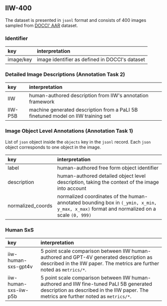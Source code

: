## IIW-400

The dataset is presented in `jsonl` format and consists of 400 images sampled from [DOCCI' AAR](https://github.com/google/docci) dataset.


### Identifier
| key       | interpretation | 
| :-------- | :------ |
| image/key   |   image identifier as defined in DOCCI's dataset  |


### Detailed Image Descriptions (Annotation Task 2)

| key       | interpretation | 
| :-------- | :------ |
| IIW   |   human-authored description from IIW's annotation framework  |
| IIW-P5B   |   machine generated description from a PaLI 5B finetuned model on IIW training set  |


### Image Object Level Annotations (Annotation Task 1)

List of `json` object inside the `objects` key in the `jsonl` record. Each `json` object corresponds to one object in the image.

| key       | interpretation | 
| :-------- | :------ |
| label | human-authored free form object identifier |
| description | human-authored detailed object level description, taking the context of the image into account |
| normalized_coords | normalized coordinates of the human-annotated bounding box in `(_ymin, x_min, y_max, x_max)` format and normalized on a scale `(0, 999)` |



### Human SxS

| key       | interpretation | 
| :-------- | :------ |
| iiw-human-sxs-gpt4v | 5 point scale comparison between IIW human-authored and GPT-4V generated description as described in the IIW paper. The metrics are further noted as `metrics/*`.|
| iiw-human-sxs-iiw-p5b | 5 point scale comparison between IIW human-authored and IIW fine-tuned PaLI 5B generated description as described in the IIW paper. The metrics are further noted as `metrics/*`.|

